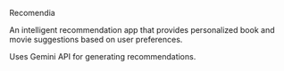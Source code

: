 Recomendia

An intelligent recommendation app that provides personalized book and movie suggestions based on user preferences.

Uses Gemini API for generating recommendations.


